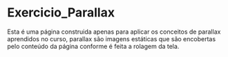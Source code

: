 # Exercicio_Parallax
Esta é uma página construida apenas para aplicar os conceitos de parallax aprendidos no curso, parallax são imagens estáticas que são encobertas pelo conteúdo da página conforme é feita a rolagem da tela.
